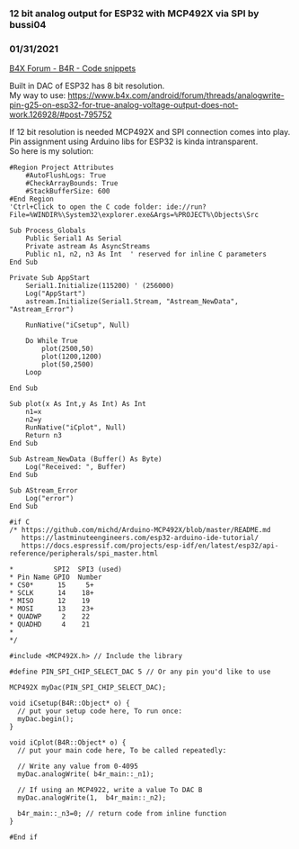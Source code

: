 ### 12 bit analog output for ESP32 with MCP492X via SPI by bussi04
### 01/31/2021
[B4X Forum - B4R - Code snippets](https://www.b4x.com/android/forum/threads/127160/)

Built in DAC of ESP32 has 8 bit resolution.  
My way to use: <https://www.b4x.com/android/forum/threads/analogwrite-pin-g25-on-esp32-for-true-analog-voltage-output-does-not-work.126928/#post-795752>  
  
If 12 bit resolution is needed MCP492X and SPI connection comes into play. Pin assignment using Arduino libs for ESP32 is kinda intransparent.  
So here is my solution:  
  

```B4X
#Region Project Attributes  
    #AutoFlushLogs: True  
    #CheckArrayBounds: True  
    #StackBufferSize: 600  
#End Region  
'Ctrl+Click to open the C code folder: ide://run?File=%WINDIR%\System32\explorer.exe&Args=%PROJECT%\Objects\Src  
  
Sub Process_Globals  
    Public Serial1 As Serial  
    Private astream As AsyncStreams  
    Public n1, n2, n3 As Int  ' reserved for inline C parameters  
End Sub  
  
Private Sub AppStart  
    Serial1.Initialize(115200) ' (256000)  
    Log("AppStart")  
    astream.Initialize(Serial1.Stream, "Astream_NewData", "Astream_Error")  
     
    RunNative("iCsetup", Null)  
     
    Do While True  
        plot(2500,50)  
        plot(1200,1200)  
        plot(50,2500)  
    Loop         
    
End Sub  
  
Sub plot(x As Int,y As Int) As Int  
    n1=x  
    n2=y  
    RunNative("iCplot", Null)  
    Return n3  
End Sub  
  
Sub Astream_NewData (Buffer() As Byte)  
    Log("Received: ", Buffer)  
End Sub  
  
Sub AStream_Error  
    Log("error")  
End Sub  
  
#if C  
/* https://github.com/michd/Arduino-MCP492X/blob/master/README.md  
   https://lastminuteengineers.com/esp32-arduino-ide-tutorial/  
   https://docs.espressif.com/projects/esp-idf/en/latest/esp32/api-reference/peripherals/spi_master.html  
  
*          SPI2  SPI3 (used)  
* Pin Name GPIO  Number  
* CS0*      15     5+  
* SCLK      14    18+  
* MISO      12    19  
* MOSI      13    23+  
* QUADWP     2    22  
* QUADHD     4    21  
*   
*/  
  
#include <MCP492X.h> // Include the library  
  
#define PIN_SPI_CHIP_SELECT_DAC 5 // Or any pin you'd like to use  
  
MCP492X myDac(PIN_SPI_CHIP_SELECT_DAC);  
  
void iCsetup(B4R::Object* o) {  
  // put your setup code here, To run once:  
  myDac.begin();  
}  
  
void iCplot(B4R::Object* o) {  
  // put your main code here, To be called repeatedly:  
  
  // Write any value from 0-4095  
  myDac.analogWrite( b4r_main::_n1);  
  
  // If using an MCP4922, write a value To DAC B  
  myDac.analogWrite(1,  b4r_main::_n2);  
   
  b4r_main::_n3=0; // return code from inline function   
}  
  
#End if
```